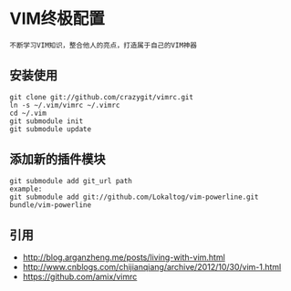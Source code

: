 # VIM终极配置
    不断学习VIM知识，整合他人的亮点，打造属于自己的VIM神器

## 安装使用

    git clone git://github.com/crazygit/vimrc.git
    ln -s ~/.vim/vimrc ~/.vimrc
    cd ~/.vim
    git submodule init
    git submodule update

## 添加新的插件模块

    git submodule add git_url path
    example:
    git submodule add git://github.com/Lokaltog/vim-powerline.git bundle/vim-powerline

## 引用

* <http://blog.arganzheng.me/posts/living-with-vim.html>
* <http://www.cnblogs.com/chijianqiang/archive/2012/10/30/vim-1.html>
* <https://github.com/amix/vimrc>
